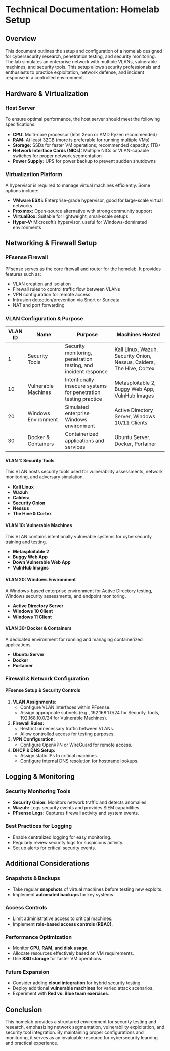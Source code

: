 # Technical Documentation: Homelab Setup

## Overview
This document outlines the setup and configuration of a homelab designed for cybersecurity research, penetration testing, and security monitoring. The lab simulates an enterprise network with multiple VLANs, vulnerable machines, and security tools. This setup allows security professionals and enthusiasts to practice exploitation, network defense, and incident response in a controlled environment.

## Hardware & Virtualization

### Host Server
To ensure optimal performance, the host server should meet the following specifications:
- **CPU:** Multi-core processor (Intel Xeon or AMD Ryzen recommended)
- **RAM:** At least 32GB (more is preferable for running multiple VMs)
- **Storage:** SSDs for faster VM operations; recommended capacity: 1TB+
- **Network Interface Cards (NICs):** Multiple NICs or VLAN-capable switches for proper network segmentation
- **Power Supply:** UPS for power backup to prevent sudden shutdowns

### Virtualization Platform
A hypervisor is required to manage virtual machines efficiently. Some options include:
- **VMware ESXi:** Enterprise-grade hypervisor, good for large-scale virtual networks
- **Proxmox:** Open-source alternative with strong community support
- **VirtualBox:** Suitable for lightweight, small-scale setups
- **Hyper-V:** Microsoft’s hypervisor, useful for Windows-dominated environments

## Networking & Firewall Setup

### PFsense Firewall
PFsense serves as the core firewall and router for the homelab. It provides features such as:
- VLAN creation and isolation
- Firewall rules to control traffic flow between VLANs
- VPN configuration for remote access
- Intrusion detection/prevention via Snort or Suricata
- NAT and port forwarding

### VLAN Configuration & Purpose

| VLAN ID | Name              | Purpose                                                | Machines Hosted                                      |
|---------|-------------------|--------------------------------------------------------|------------------------------------------------------|
| 1       | Security Tools    | Security monitoring, penetration testing, and incident response | Kali Linux, Wazuh, Security Onion, Nessus, Caldera, The Hive, Cortex |
| 10      | Vulnerable Machines | Intentionally insecure systems for penetration testing practice | Metasploitable 2, Buggy Web App, VulnHub Images      |
| 20      | Windows Environment | Simulated enterprise Windows environment               | Active Directory Server, Windows 10/11 Clients       |
| 30      | Docker & Containers | Containerized applications and services                | Ubuntu Server, Docker, Portainer                     |

#### VLAN 1: Security Tools
This VLAN hosts security tools used for vulnerability assessments, network monitoring, and adversary simulation.
- **Kali Linux**
- **Wazuh**
- **Caldera**
- **Security Onion**
- **Nessus**
- **The Hive & Cortex**

#### VLAN 10: Vulnerable Machines
This VLAN contains intentionally vulnerable systems for cybersecurity training and testing.
- **Metasploitable 2**
- **Buggy Web App**
- **Down Vulnerable Web App**
- **VulnHub Images**

#### VLAN 20: Windows Environment
A Windows-based enterprise environment for Active Directory testing, Windows security assessments, and endpoint monitoring.
- **Active Directory Server**
- **Windows 10 Client**
- **Windows 11 Client**

#### VLAN 30: Docker & Containers
A dedicated environment for running and managing containerized applications.
- **Ubuntu Server**
- **Docker**
- **Portainer**

### Firewall & Network Configuration

#### PFsense Setup & Security Controls
1. **VLAN Assignments:**
   - Configure VLAN interfaces within PFsense.
   - Assign appropriate subnets (e.g., 192.168.1.0/24 for Security Tools, 192.168.10.0/24 for Vulnerable Machines).
2. **Firewall Rules:**
   - Restrict unnecessary traffic between VLANs.
   - Allow controlled access for testing purposes.
3. **VPN Configuration:**
   - Configure OpenVPN or WireGuard for remote access.
4. **DHCP & DNS Setup:**
   - Assign static IPs to critical machines.
   - Configure internal DNS resolution for hostname lookups.

## Logging & Monitoring

### Security Monitoring Tools
- **Security Onion:** Monitors network traffic and detects anomalies.
- **Wazuh:** Logs security events and provides SIEM capabilities.
- **PFsense Logs:** Captures firewall activity and system events.

### Best Practices for Logging
- Enable centralized logging for easy monitoring.
- Regularly review security logs for suspicious activity.
- Set up alerts for critical security events.

## Additional Considerations

### Snapshots & Backups
- Take regular **snapshots** of virtual machines before testing new exploits.
- Implement **automated backups** for key systems.

### Access Controls
- Limit administrative access to critical machines.
- Implement **role-based access controls (RBAC)**.

### Performance Optimization
- Monitor **CPU, RAM, and disk usage**.
- Allocate resources effectively based on VM requirements.
- Use **SSD storage** for faster VM operations.

### Future Expansion
- Consider adding **cloud integration** for hybrid security testing.
- Deploy additional **vulnerable machines** for varied attack scenarios.
- Experiment with **Red vs. Blue team exercises**.

## Conclusion
This homelab provides a structured environment for security testing and research, emphasizing network segmentation, vulnerability exploitation, and security tool integration. By maintaining proper configurations and monitoring, it serves as an invaluable resource for cybersecurity learning and practical experience.
